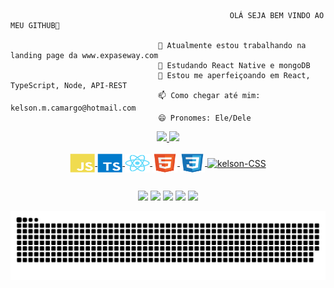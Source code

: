                                                      OLÁ SEJA BEM VINDO AO MEU GITHUB👋
          
                                     🔭 Atualmente estou trabalhando na landing page da www.expaseway.com
                                     🚀 Estudando React Native e mongoDB
                                     🌱 Estou me aperfeiçoando em React, TypeScript, Node, API-REST
                                     📫 Como chegar até mim: kelson.m.camargo@hotmail.com
                                     😄 Pronomes: Ele/Dele

<div align="center">
  <a href="https://github.com/kelson-M-C">
  <img height="180em" src="https://github-readme-stats.vercel.app/api?username=kelsoncamargo&show_icons=true&theme=dark&include_all_commits=true&count_private=true"/>
  <img height="180em" src="https://github-readme-stats.vercel.app/api/top-langs/?username=kelsoncamargo&layout=compact&langs_count=7&theme=dark"/>
</div>

<div style="display: inline_block" align="center"><br>
  <img align="center" alt="kelson-Js" height="30" width="40" src="https://raw.githubusercontent.com/devicons/devicon/master/icons/javascript/javascript-plain.svg">
  <img align="center" alt="kelson-Ts" height="30" width="40" src="https://raw.githubusercontent.com/devicons/devicon/master/icons/typescript/typescript-plain.svg">
  <img align="center" alt="kelson-React" height="30" width="40" src="https://raw.githubusercontent.com/devicons/devicon/master/icons/react/react-original.svg">
  <img align="center" alt="kelson-HTML" height="30" width="40" src="https://raw.githubusercontent.com/devicons/devicon/master/icons/html5/html5-original.svg">
  <img align="center" alt="kelson-CSS" height="30" width="40" src="https://raw.githubusercontent.com/devicons/devicon/master/icons/css3/css3-original.svg">
    <img align="center" alt="kelson-CSS" height="30" width="40" src="https://cdn.jsdelivr.net/gh/devicons/devicon/icons/nodejs/nodejs-original.svg">
</div>

##
 
<div align="center"> 
  <a href="https://instagram.com/rafaballerini" target="_blank"><img src="https://img.shields.io/badge/-Instagram-%23E4405F?style=for-the-badge&logo=instagram&logoColor=white" target="_blank"></a>
 	<a href="#"><img src="https://img.shields.io/badge/Twitch-9146FF?style=for-the-badge&logo=twitch&logoColor=white" target="_blank"></a>
 <a href="#" target="_blank"><img src="https://img.shields.io/badge/Discord-7289DA?style=for-the-badge&logo=discord&logoColor=white" target="_blank"></a> 
  <a href = "mailto:kelson.m.camargo@gmail.com"><img src="https://img.shields.io/badge/-Gmail-%23333?style=for-the-badge&logo=gmail&logoColor=white" target="_blank"></a>
  <a href="https://www.linkedin.com/in/kelsonc/" target="_blank"><img src="https://img.shields.io/badge/-LinkedIn-%230077B5?style=for-the-badge&logo=linkedin&logoColor=white" target="_blank"></a> 
 
  ![Snake animation](https://github.com/kelson-M-C/kelson-M-C/blob/output/github-contribution-grid-snake.svg)
 
</div>
